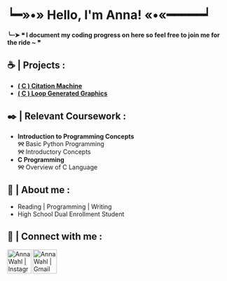 <h1> ┕━»•» Hello, I'm Anna! «•«━━━━━┙<br/></h1>
<h4> ╰┈➤ ❝ I document my coding progress on here so feel free to join me for the ride ~ ❞</h4>

<h2>☕ | Projects :</h2>

<ul>
 <li> <a href="https://github.com/awahl2/Citation-Generator"><b>( C ) Citation Machine</b></a> </br> </li>
 <li> <a href="https://github.com/awahl2/c-svg-practice"><b>( C ) Loop Generated Graphics</b></a></br> </li>
</ul>

<h2>✒️ | Relevant Coursework :</h2>

<ul>
  <li> <b>Introduction to Programming Concepts</b></li>
   <b>୨୧</b> Basic Python Programming</br>
   <b>୨୧</b> Introductory Concepts
  <li> <b>C Programming</b></li>
   <b>୨୧</b> Overview of C Language
</ul>
  
<h2> 🤎 | About me :</h2>
<ul>
   <li> Reading | Programming | Writing </li>
   <li> High School Dual Enrollment Student </li>
</ul>

<h2> 📜 | Connect with me :</h2>

[<img align="left" alt="AnnaWahl | Instagram" width="55px" height="55px" src="https://img.icons8.com/wired/512/instagram-new.png" />][instagram]
[<img align="left" alt="AnnaWahl | Gmail" width="55px" height="55px" src="https://img.icons8.com/dotty/512/gmail.png" />][gmail]

[instagram]: https://www.instagram.com/jaspthefriendlyghost/
[gmail]: mailto:=wahlanna407@gmail.com
